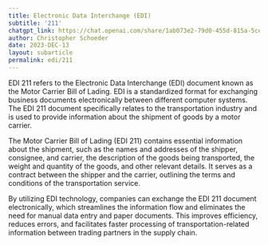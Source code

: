 ```yaml
---
title: Electronic Data Interchange (EDI)
subtitle: '211'
chatgpt_link: https://chat.openai.com/share/1ab073e2-79d0-455d-815a-5ce71c1d30cb
author: Christopher Schoeder
date: 2023-DEC-13
layout: subarticle
permalink: edi/211
---
```


EDI 211 refers to the Electronic Data Interchange (EDI) document known as the Motor Carrier Bill of Lading. EDI is a standardized format for exchanging business documents electronically between different computer systems. The EDI 211 document specifically relates to the transportation industry and is used to provide information about the shipment of goods by a motor carrier.

The Motor Carrier Bill of Lading (EDI 211) contains essential information about the shipment, such as the names and addresses of the shipper, consignee, and carrier, the description of the goods being transported, the weight and quantity of the goods, and other relevant details. It serves as a contract between the shipper and the carrier, outlining the terms and conditions of the transportation service.

By utilizing EDI technology, companies can exchange the EDI 211 document electronically, which streamlines the information flow and eliminates the need for manual data entry and paper documents. This improves efficiency, reduces errors, and facilitates faster processing of transportation-related information between trading partners in the supply chain.
